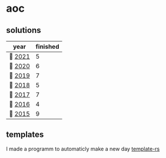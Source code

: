 # aoc

## solutions
| year | finished |
| ---- | -------- |
| :christmas_tree: [2021](/aoc/src/bin/aoc2021) | 5 |
| :christmas_tree: [2020](/aoc/src/bin/aoc2020) | 6 |
| :christmas_tree: [2019](/aoc/src/bin/aoc2019) | 7 |
| :christmas_tree: [2018](/aoc/src/bin/aoc2018) | 5 |
| :christmas_tree: [2017](/aoc/src/bin/aoc2017) | 7 |
| :christmas_tree: [2016](/aoc/src/bin/aoc2016) | 4 |
| :christmas_tree: [2015](/aoc/src/bin/aoc2015) | 9 |

## templates

I made a programm to automaticly make a new day <a href="https://github.com/aichingert/template-rs" traget="_blank">template-rs<a/>
